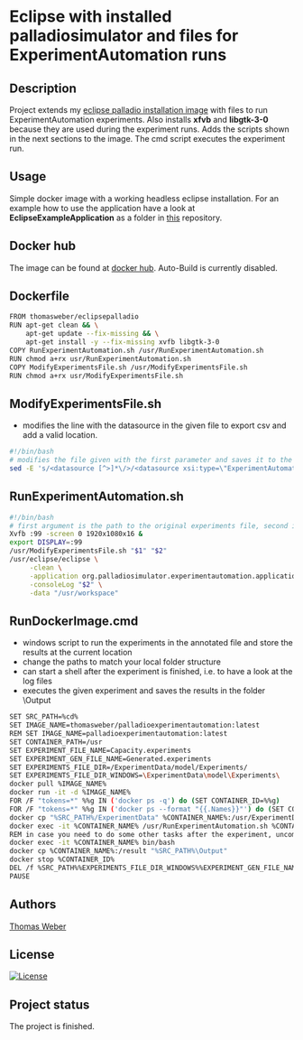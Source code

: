 # Eclipse with installed palladiosimulator and files for ExperimentAutomation runs

## Description
Project extends my [eclipse palladio installation image](https://hub.docker.com/repository/docker/thomasweber/eclipsepalladio) with files to run ExperimentAutomation experiments. Also installs __xfvb__ and __libgtk-3-0__ because they are used during the experiment runs. Adds the scripts shown in the next sections to the image. The cmd script executes the experiment run.

## Usage
Simple docker image with a working headless eclipse installation. For an example how to use the application have a look at __EclipseExampleApplication__ as a folder in [this](https://github.com/TomWerm/Palladio-Docker) repository.

## Docker hub
The image can be found at [docker hub](https://hub.docker.com/repository/docker/thomasweber/palladioexperimentautomation). Auto-Build is currently disabled.

## Dockerfile
``` bash
FROM thomasweber/eclipsepalladio
RUN apt-get clean && \
    apt-get update --fix-missing && \
    apt-get install -y --fix-missing xvfb libgtk-3-0
COPY RunExperimentAutomation.sh /usr/RunExperimentAutomation.sh
RUN chmod a+rx usr/RunExperimentAutomation.sh
COPY ModifyExperimentsFile.sh /usr/ModifyExperimentsFile.sh
RUN chmod a+rx usr/ModifyExperimentsFile.sh
```

## ModifyExperimentsFile.sh
- modifies the line with the datasource in the given file to export csv and add a valid location.

``` bash
#!/bin/bash
# modifies the file given with the first parameter and saves it to the file given with the second parameter
sed -E 's/<datasource [^>]*\/>/<datasource xsi:type=\"ExperimentAutomation.Experiments.AbstractSimulation:FileDatasource\" location=\"\/result\" exportOption=\"CSV\"\/>/' "$1" > "$2"
```
## RunExperimentAutomation.sh
``` bash
#!/bin/bash
# first argument is the path to the original experiments file, second is the path where to store the generated file
Xvfb :99 -screen 0 1920x1080x16 &
export DISPLAY=:99
/usr/ModifyExperimentsFile.sh "$1" "$2"
/usr/eclipse/eclipse \
     -clean \
     -application org.palladiosimulator.experimentautomation.application \
     -consoleLog "$2" \
     -data "/usr/workspace"
```

## RunDockerImage.cmd
- windows script to run the experiments in the annotated file and store the results at the current location
- change the paths to match your local folder structure
- can start a shell after the experiment is finished, i.e. to have a look at the log files
- executes the given experiment and saves the results in the folder \\Output

``` sh
SET SRC_PATH=%cd%
SET IMAGE_NAME=thomasweber/palladioexperimentautomation:latest
REM SET IMAGE_NAME=palladioexperimentautomation:latest
SET CONTAINER_PATH=/usr
SET EXPERIMENT_FILE_NAME=Capacity.experiments
SET EXPERIMENT_GEN_FILE_NAME=Generated.experiments
SET EXPERIMENTS_FILE_DIR=/ExperimentData/model/Experiments/
SET EXPERIMENTS_FILE_DIR_WINDOWS=\ExperimentData\model\Experiments\
docker pull %IMAGE_NAME%
docker run -it -d %IMAGE_NAME%
FOR /F "tokens=*" %%g IN ('docker ps -q') do (SET CONTAINER_ID=%%g)
FOR /F "tokens=*" %%g IN ('docker ps --format "{{.Names}}"') do (SET CONTAINER_NAME=%%g)
docker cp "%SRC_PATH%/ExperimentData" %CONTAINER_NAME%:/usr/ExperimentData
docker exec -it %CONTAINER_NAME% /usr/RunExperimentAutomation.sh %CONTAINER_PATH%%EXPERIMENTS_FILE_DIR%%EXPERIMENT_FILE_NAME% %CONTAINER_PATH%%EXPERIMENTS_FILE_DIR%%EXPERIMENT_GEN_FILE_NAME%
REM in case you need to do some other tasks after the experiment, uncomment the next line
docker exec -it %CONTAINER_NAME% bin/bash
docker cp %CONTAINER_NAME%:/result "%SRC_PATH%\Output"
docker stop %CONTAINER_ID%
DEL /f %SRC_PATH%%EXPERIMENTS_FILE_DIR_WINDOWS%%EXPERIMENT_GEN_FILE_NAME%
PAUSE
```
## Authors
[Thomas Weber](https://github.com/TomWerm)

## License
[![License](https://img.shields.io/badge/License-EPL%201.0-red.svg)](https://opensource.org/licenses/EPL-1.0)

## Project status
The project is finished.
